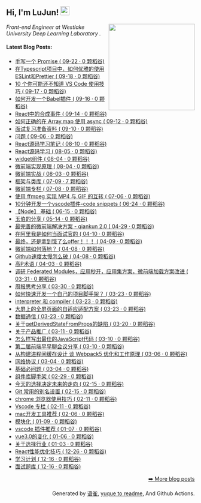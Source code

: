 <h2>Hi, I'm LuJun! <img src="https://github.githubassets.com/images/mona-whisper.gif" height="24" /></h2>
<img align='right' src="https://media.giphy.com/media/836HiJc7pgzy8iNXCn/giphy.gif" width="230" />
<p><em>Front-end Engineer at Westlake University Deep Learning Laboratory . </em>

<h4> Latest Blog Posts: </h4>

  - [手写一个 Promise ( 09-22 · 0 颗稻谷)](https://yuque.com/lujun-agoqj/kb/tdxptv)
  - [在Typescript项目中，如何优雅的使用ESLint和Prettier ( 09-18 · 0 颗稻谷)](https://yuque.com/lujun-agoqj/kb/tze1vg)
  - [10 个你可能还不知道 VS Code 使用技巧 ( 09-17 · 0 颗稻谷)](https://yuque.com/lujun-agoqj/kb/cdf27s)
  - [如何开发一个Babel插件 ( 09-16 · 0 颗稻谷)](https://yuque.com/lujun-agoqj/kb/zi6o9f)
  - [React中的合成事件 ( 09-14 · 0 颗稻谷)](https://yuque.com/lujun-agoqj/kb/pa6cqf)
  - [如何正确的在 Array.map 使用 async ( 09-12 · 0 颗稻谷)](https://yuque.com/lujun-agoqj/kb/ddg0a6)
  - [面试复习准备资料 ( 09-10 · 0 颗稻谷)](https://yuque.com/lujun-agoqj/kb/ro0r3g)
  - [问题 ( 09-06 · 0 颗稻谷)](https://yuque.com/lujun-agoqj/kb/zal9i8)
  - [React源码学习笔记 ( 08-10 · 0 颗稻谷)](https://yuque.com/lujun-agoqj/kb/gq6z6b)
  - [React源码学习 ( 08-05 · 0 颗稻谷)](https://yuque.com/lujun-agoqj/kb/we96oc)
  - [widget组件 ( 08-04 · 0 颗稻谷)](https://yuque.com/lujun-agoqj/kb/sqnldv)
  - [微前端实现原理 ( 08-04 · 0 颗稻谷)](https://yuque.com/lujun-agoqj/kb/tm3svu)
  - [微前端实战 ( 08-03 · 0 颗稻谷)](https://yuque.com/lujun-agoqj/kb/kbf2de)
  - [框架与类库 ( 07-09 · 7 颗稻谷)](https://yuque.com/lujun-agoqj/kb/udkbbw)
  - [微前端专栏 ( 07-08 · 0 颗稻谷)](https://yuque.com/lujun-agoqj/kb/iz11kw)
  - [使用 ffmpeg 实现 MP4 与 GIF 的互转 ( 07-06 · 0 颗稻谷)](https://yuque.com/lujun-agoqj/kb/lxsvn0)
  - [10分钟开发一个vscode插件-code snippets ( 06-24 · 0 颗稻谷)](https://yuque.com/lujun-agoqj/kb/fxmxqk)
  - [【Node】 基础 ( 06-15 · 0 颗稻谷)](https://yuque.com/lujun-agoqj/kb/efu0b7)
  - [玉伯的分享 ( 05-14 · 0 颗稻谷)](https://yuque.com/lujun-agoqj/kb/xgvevq)
  - [最完善的微前端解决方案 - qiankun 2.0 ( 04-29 · 0 颗稻谷)](https://yuque.com/lujun-agoqj/kb/sb2bq3)
  - [在阿里我是如何当面试官的 ( 04-10 · 0 颗稻谷)](https://yuque.com/lujun-agoqj/kb/wiglaf)
  - [最终，还是拿到饿了么offer！！！ ( 04-09 · 0 颗稻谷)](https://yuque.com/lujun-agoqj/kb/gcxsgv)
  - [微前端如何落地？ ( 04-08 · 0 颗稻谷)](https://yuque.com/lujun-agoqj/kb/dysh1n)
  - [Github速度太慢怎么破 ( 04-08 · 0 颗稻谷)](https://yuque.com/lujun-agoqj/kb/esosb5)
  - [高P术语 ( 04-03 · 0 颗稻谷)](https://yuque.com/lujun-agoqj/kb/tzgf0r)
  - [调研 Federated Modules，应用秒开，应用集方案，微前端加载方案改进 ( 03-31 · 0 颗稻谷)](https://yuque.com/lujun-agoqj/kb/zo1o1x)
  - [周报思考分享 ( 03-30 · 0 颗稻谷)](https://yuque.com/lujun-agoqj/kb/aycm4d)
  - [如何快速开发一个自己的项目脚手架？ ( 03-23 · 0 颗稻谷)](https://yuque.com/lujun-agoqj/kb/yke5h8)
  - [interpreter 和 compiler ( 03-23 · 0 颗稻谷)](https://yuque.com/lujun-agoqj/kb/hwb26u)
  - [大屏上的全屏页面的自适应适配方案 ( 03-23 · 0 颗稻谷)](https://yuque.com/lujun-agoqj/kb/hx9lpl)
  - [数据通信 ( 03-23 · 0 颗稻谷)](https://yuque.com/lujun-agoqj/kb/ymzipt)
  - [关于getDerivedStateFromProps的缺陷 ( 03-20 · 0 颗稻谷)](https://yuque.com/lujun-agoqj/kb/zb8ru4)
  - [关于产品推广 ( 03-11 · 0 颗稻谷)](https://yuque.com/lujun-agoqj/kb/surr3y)
  - [怎么样写出最佳的JavaScript代码 ( 03-10 · 0 颗稻谷)](https://yuque.com/lujun-agoqj/kb/apz7kd)
  - [第二届前端早早聊会议分享 ( 03-10 · 0 颗稻谷)](https://yuque.com/lujun-agoqj/kb/oqfarb)
  - [从构建进程间缓存设计 谈 Webpack5 优化和工作原理 ( 03-06 · 0 颗稻谷)](https://yuque.com/lujun-agoqj/kb/vkhx5h)
  - [网络协议 ( 03-04 · 0 颗稻谷)](https://yuque.com/lujun-agoqj/kb/pvd3cb)
  - [基础必问题 ( 03-04 · 0 颗稻谷)](https://yuque.com/lujun-agoqj/kb/pdozrm)
  - [组件库脚手架 ( 02-29 · 0 颗稻谷)](https://yuque.com/lujun-agoqj/kb/zm3f5o)
  - [今天的选择决定未来的走向 ( 02-15 · 0 颗稻谷)](https://yuque.com/lujun-agoqj/kb/exfqsk)
  - [Git 常用的别名设置 ( 02-15 · 0 颗稻谷)](https://yuque.com/lujun-agoqj/kb/sgzcrn)
  - [chrome 浏览器使用技巧 ( 02-11 · 0 颗稻谷)](https://yuque.com/lujun-agoqj/kb/sfx9tw)
  - [Vscode 专栏 ( 02-11 · 0 颗稻谷)](https://yuque.com/lujun-agoqj/kb/cmhrik)
  - [mac开发工具推荐 ( 02-06 · 0 颗稻谷)](https://yuque.com/lujun-agoqj/kb/pex4aq)
  - [模块化 ( 01-09 · 0 颗稻谷)](https://yuque.com/lujun-agoqj/kb/tbg7lv)
  - [vscode 插件推荐 ( 01-07 · 0 颗稻谷)](https://yuque.com/lujun-agoqj/kb/btiffg)
  - [vue3.0的变化 ( 01-06 · 0 颗稻谷)](https://yuque.com/lujun-agoqj/kb/hfidnk)
  - [关于选择行业 ( 01-03 · 0 颗稻谷)](https://yuque.com/lujun-agoqj/kb/yex0qs)
  - [React性能优化技巧 ( 12-26 · 0 颗稻谷)](https://yuque.com/lujun-agoqj/kb/zmv3un)
  - [学习计划 ( 12-16 · 0 颗稻谷)](https://yuque.com/lujun-agoqj/kb/frczok)
  - [面试题库 ( 12-16 · 0 颗稻谷)](https://yuque.com/lujun-agoqj/kb/mdd41z)


<p align="right"><a href="https://www.yuque.com/lujun-agoqj">➡️ More blog posts</a></p>
<p align="right">
  Generated by
  <a href="https://www.yuque.com">语雀</a>,
  <a href="https://github.com/marketplace/actions/yuque-to-readme">yuque to readme</a>,
  And Github Actions.
</p>
